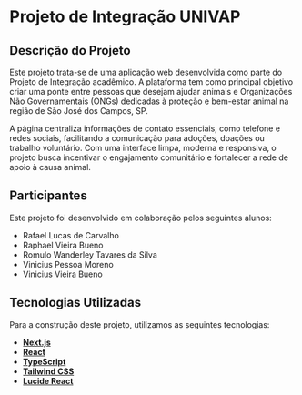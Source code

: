 # Projeto de Integração UNIVAP

## Descrição do Projeto

Este projeto trata-se de uma aplicação web desenvolvida como parte do Projeto de Integração acadêmico. A plataforma tem como principal objetivo criar uma ponte entre pessoas que desejam ajudar animais e Organizações Não Governamentais (ONGs) dedicadas à proteção e bem-estar animal na região de São José dos Campos, SP.

A página centraliza informações de contato essenciais, como telefone e redes sociais, facilitando a comunicação para adoções, doações ou trabalho voluntário. Com uma interface limpa, moderna e responsiva, o projeto busca incentivar o engajamento comunitário e fortalecer a rede de apoio à causa animal.

## Participantes

Este projeto foi desenvolvido em colaboração pelos seguintes alunos:

- Rafael Lucas de Carvalho
- Raphael Vieira Bueno
- Romulo Wanderley Tavares da Silva
- Vinicius Pessoa Moreno
- Vinicius Vieira Bueno

## Tecnologias Utilizadas

Para a construção deste projeto, utilizamos as seguintes tecnologias:

- **[Next.js](https://nextjs.org/)**
- **[React](https://react.dev/)**
- **[TypeScript](https://www.typescriptlang.org/)**
- **[Tailwind CSS](https://tailwindcss.com/)**
- **[Lucide React](https://lucide.dev/)**
